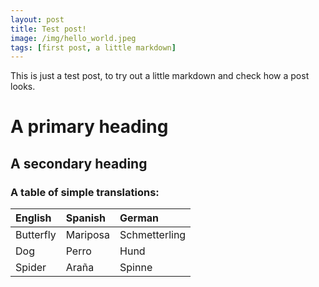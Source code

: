 ```yaml
---
layout: post
title: Test post!
image: /img/hello_world.jpeg
tags: [first post, a little markdown]
---
```


This is just a test post, to try out a little markdown and check how a post looks.


# A primary heading

## A secondary heading

### A table of simple translations:

| English | Spanish | German |
| :------ |:--- | :--- |
| Butterfly | Mariposa | Schmetterling |
| Dog | Perro | Hund |
| Spider | Araña | Spinne |

